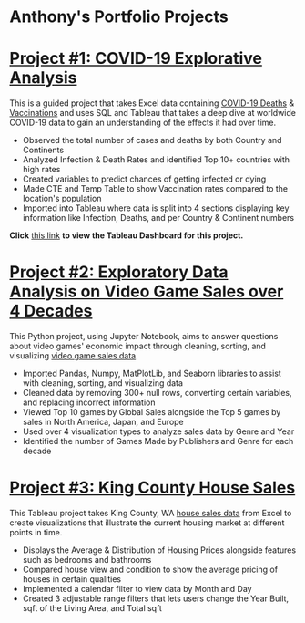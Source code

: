 # Anthony's Portfolio Projects

# [Project #1: COVID-19 Explorative Analysis](https://github.com/amcbroom13/PortfolioProjects/blob/main/COVID%20Portfolio%20Project%20Script.sql)

This is a guided project that takes Excel data containing [COVID-19 Deaths](CovidDeaths.xlsx) & [Vaccinations](CovidVaccinations.xlsx) and uses SQL and Tableau that takes a deep dive at worldwide COVID-19 data to gain an understanding of the effects it had over time.
- Observed the total number of cases and deaths by both Country and Continents
- Analyzed Infection & Death Rates and identified Top 10+ countries with high rates
- Created variables to predict chances of getting infected or dying
- Made CTE and Temp Table to show Vaccination rates compared to the location's population
- Imported into Tableau where data is split into 4 sections displaying key information like Infection, Deaths, and per Country & Continent numbers

**Click** [this link](https://public.tableau.com/views/COVID-19Dashboard_16829717833540/Dashboard1?:language=en-US&:display_count=n&:origin=viz_share_link) **to view the Tableau Dashboard for this project.**


# [Project #2: Exploratory Data Analysis on Video Game Sales over 4 Decades](https://github.com/amcbroom13/PortfolioProjects/blob/main/Exploratory%20Data%20Analysis%20on%20Video%20Game%20Sales.ipynb)

This Python project, using Jupyter Notebook, aims to answer questions about video games' economic impact through cleaning, sorting, and visualizing [video game sales data](vgsales.csv).
- Imported Pandas, Numpy, MatPlotLib, and Seaborn libraries to assist with cleaning, sorting, and visualizing data
- Cleaned data by removing 300+ null rows, converting certain variables, and replacing incorrect information
- Viewed Top 10 games by Global Sales alongside the Top 5 games by sales in North America, Japan, and Europe
- Used over 4 visualization types to analyze sales data by Genre and Year
- Identified the number of Games Made by Publishers and Genre for each decade


# [Project #3: King County House Sales](https://public.tableau.com/views/KingCountyHouseSales_16896489418100/KingCountyHouseSales?:language=en-US&:display_count=n&:origin=viz_share_link)

This Tableau project takes King County, WA [house sales data](HouseData.xlsx) from Excel to create visualizations that illustrate the current housing market at different points in time.
- Displays the Average & Distribution of Housing Prices alongside features such as bedrooms and bathrooms
- Compared house view and condition to show the average pricing of houses in certain qualities
- Implemented a calendar filter to view data by Month and Day
- Created 3 adjustable range filters that lets users change the Year Built, sqft of the Living Area, and Total sqft
